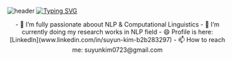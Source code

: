 ![header](https://capsule-render.vercel.app/api?type=waving&color=gradient&height=100&animation=scaleIn&text=✏️💻🏃‍♀️&fontalign=50)
[![Typing SVG](https://readme-typing-svg.herokuapp.com/?color=999999&lines=Hi+there🙋‍♀️Welcome+to+SuYun's+Page🦦&font=Wellfleet&size=30)](https://git.io/typing-svg)

  
<div align="center"> 
  - 🔭 I’m fully passionate aboout NLP & Computational Linguistics     
  - 🌱 I’m currently doing my research works in NLP field     
  - 😄 Profile is here: [LinkedIn](www.linkedin.com/in/suyun-‍kim-b2b283297)     
  - 📫 How to reach me: suyunkim0723@gmail.com  
</div>

<!--
**KimSuYun0723/KimSuYun0723** is a ✨ _special_ ✨ repository because its `README.md` (this file) appears on your GitHub profile.

<div align="center"> 
  Hi there 🙋‍♀️ Welcome to SuYun's Page 🦦 
</div>

Here are some ideas to get you started:

- 🔭 I’m currently working on ...
- 🌱 I’m currently learning ...
- 👯 I’m looking to collaborate on ...
- 🤔 I’m looking for help with ...
- 💬 Ask me about ...
- 📫 How to reach me: ...
- 😄 Pronouns: ...
- ⚡ Fun fact: ...
-->


